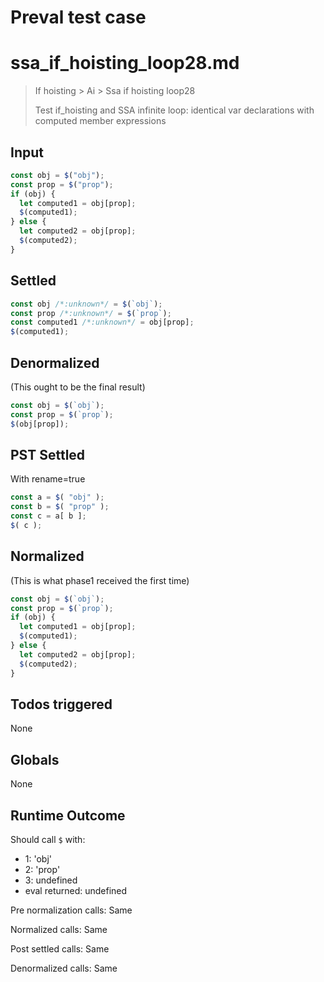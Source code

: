 # Preval test case

# ssa_if_hoisting_loop28.md

> If hoisting > Ai > Ssa if hoisting loop28
>
> Test if_hoisting and SSA infinite loop: identical var declarations with computed member expressions

## Input

`````js filename=intro
const obj = $("obj");
const prop = $("prop");
if (obj) {
  let computed1 = obj[prop];
  $(computed1);
} else {
  let computed2 = obj[prop];
  $(computed2);
}
`````


## Settled


`````js filename=intro
const obj /*:unknown*/ = $(`obj`);
const prop /*:unknown*/ = $(`prop`);
const computed1 /*:unknown*/ = obj[prop];
$(computed1);
`````


## Denormalized
(This ought to be the final result)

`````js filename=intro
const obj = $(`obj`);
const prop = $(`prop`);
$(obj[prop]);
`````


## PST Settled
With rename=true

`````js filename=intro
const a = $( "obj" );
const b = $( "prop" );
const c = a[ b ];
$( c );
`````


## Normalized
(This is what phase1 received the first time)

`````js filename=intro
const obj = $(`obj`);
const prop = $(`prop`);
if (obj) {
  let computed1 = obj[prop];
  $(computed1);
} else {
  let computed2 = obj[prop];
  $(computed2);
}
`````


## Todos triggered


None


## Globals


None


## Runtime Outcome


Should call `$` with:
 - 1: 'obj'
 - 2: 'prop'
 - 3: undefined
 - eval returned: undefined

Pre normalization calls: Same

Normalized calls: Same

Post settled calls: Same

Denormalized calls: Same
